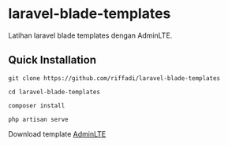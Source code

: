 # laravel-blade-templates
Latihan laravel blade templates dengan AdminLTE.

## Quick Installation

    git clone https://github.com/riffadi/laravel-blade-templates

    cd laravel-blade-templates

    composer install

    php artisan serve

Download template [AdminLTE](https://adminlte.io)
